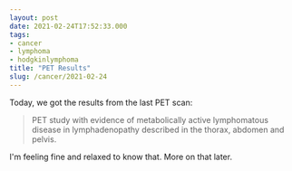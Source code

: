 ```yaml
---
layout: post
date: 2021-02-24T17:52:33.000
tags:
- cancer
- lymphoma
- hodgkinlymphoma
title: "PET Results"
slug: /cancer/2021-02-24
---
```

Today, we got the results from the last PET scan:

> PET study with evidence of metabolically active lymphomatous disease in lymphadenopathy described in the thorax, abdomen and pelvis.

I'm feeling fine and relaxed to know that. More on that later.